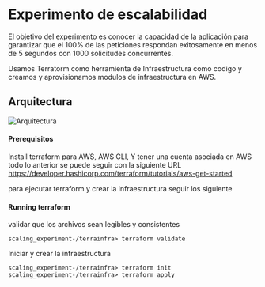 # Experimento de escalabilidad
El objetivo del experimento es conocer la capacidad de la aplicación para garantizar que el 100% de las peticiones respondan exitosamente en menos de 5 segundos con 1000 solicitudes concurrentes.

Usamos Terratorm como herramienta de Infraestructura como codigo y creamos y aprovisionamos modulos de infraestructura en AWS.

## Arquitectura
![Arquitectura](https://github.com/edgariel25/scaling_experiment-/assets/88869036/3bfe6fd3-77b8-4e72-98f0-b8c536435696)


#### Prerequisitos
Install terraform para AWS, 
AWS CLI,
Y tener una cuenta asociada en AWS
todo lo anterior se puede seguir con la siguiente URL
https://developer.hashicorp.com/terraform/tutorials/aws-get-started

para ejecutar terraform y crear la infraestructura seguir los siguiente
#### Running terraform
validar que los archivos sean legibles y consistentes
```
scaling_experiment-/terrainfra> terraform validate
```
Iniciar y crear la infraestructura
```
scaling_experiment-/terrainfra> terraform init
scaling_experiment-/terrainfra> terraform apply
```
